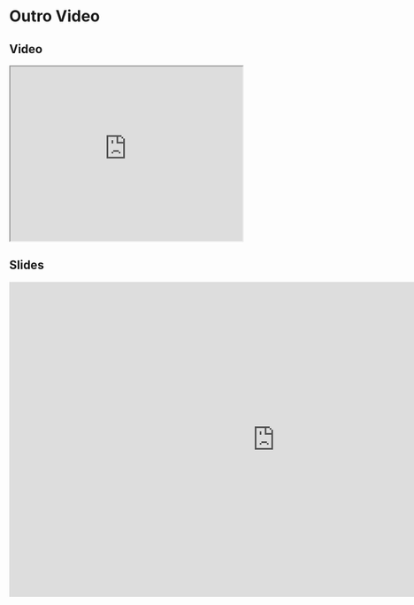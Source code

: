 # Outro Video
## Video

<iframe width="420" height="315" src="https://www.youtube.com/embed/DZpWn0RFKU0"></iframe>

## Slides
<iframe src="https://mfr.ca-1.osf.io/render?url=https://osf.io/bs3ge/?direct%26mode=render%26action=download%26mode=render", frameborder="0" width="960" height="569" allowfullscreen="true" mozallowfullscreen="true" webkitallowfullscreen="true"></iframe>